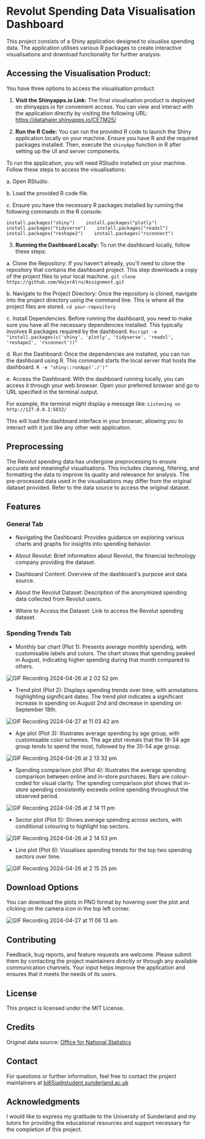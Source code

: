 # Revolut Spending Data Visualisation Dashboard

This project consists of a Shiny application designed to visualise
spending data. The application utilises various R packages to create
interactive visualisations and download functionality for further
analysis.

## Accessing the Visualisation Product:

You have three options to access the visualisation product: 

1. **Visit the Shinyapps.io Link:** 
The final visualisation product is deployed on shinyapps.io for convenient access. You can view and interact with the application directly by visiting the following URL:
<https://datahajer.shinyapps.io/CETM25/>

2. **Run the R Code:** 
You can run the provided R code to launch the Shiny application locally on your machine. Ensure you have R and the required packages installed. Then, execute the `shinyApp` function in R after setting up the UI and server components. 

To run the application, you will need RStudio installed on your machine. Follow these steps to access the visualisations: 

a. Open RStudio. 

b. Load the provided R code file. 

c. Ensure you have the necessary R packages installed by running
the following commands in the R console:

`install.packages("shiny")    install.packages("plotly")    install.packages("tidyverse")    install.packages("readxl")    install.packages("reshape2")    install.packages("rsconnect")`

3. **Running the Dashboard Locally:**
To run the dashboard locally, follow these steps:

a. Clone the Repository:
If you haven't already, you'll need to clone the repository that contains the dashboard project. This step downloads a copy of the project files to your local machine.
`git clone https://github.com/HajerAlru/Assignment.git`

b. Navigate to the Project Directory:
Once the repository is cloned, navigate into the project directory using the command line. This is where all the project files are stored.
`cd your-repository`

c. Install Dependencies:
Before running the dashboard, you need to make sure you have all the necessary dependencies installed. This typically involves R packages required by the dashboard.
`Rscript -e "install.packages(c('shiny', 'plotly', 'tidyverse', 'readxl', 'reshape2', 'rsconnect'))"`

d. Run the Dashboard:
Once the dependencies are installed, you can run the dashboard using R. This command starts the local server that hosts the dashboard.
`R -e "shiny::runApp('./')"`

e. Access the Dashboard:
With the dashboard running locally, you can access it through your web browser. Open your preferred browser and go to URL specified in the terminal output.

For example, the terminal might display a message like:
`Listening on http://127.0.0.1:5832/`

This will load the dashboard interface in your browser, allowing you to interact with it just like any other web application.

## Preprocessing

The Revolut spending data has undergone preprocessing to ensure accurate and
meaningful visualisations. This includes cleaning, filtering, and
formatting the data to improve its quality and relevance for analysis.
The pre-processed data used in the visualisations may differ from the
original dataset provided. Refer to the data source to access the original 
dataset.

## Features

### General Tab

- Navigating the Dashboard:
Provides guidance on exploring various charts and graphs for insights into spending behavior.

- About Revolut:
Brief information about Revolut, the financial technology company providing the dataset.

- Dashboard Content:
Overview of the dashboard's purpose and data source.

- About the Revolut Dataset:
Description of the anonymized spending data collected from Revolut users.

- Where to Access the Dataset:
Link to access the Revolut spending dataset.


### Spending Trends Tab

-   Monthly bar chart (Plot 1): Presents average monthly spending, with
    customisable labels and colors.
    The chart shows that spending peaked in August, indicating higher spending during that month compared to others.

![GIF Recording 2024-04-26 at 2 02 52 pm](https://github.com/HajerAlru/Assignment/assets/168104134/def1a937-f456-465e-9b10-37bded0f17ab)


-   Trend plot (Plot 2): Displays spending trends over time, with
    annotations highlighting significant dates.
    The trend plot indicates a significant increase in spending on August 2nd and decrease in spending on September 18th.
    
![GIF Recording 2024-04-27 at 11 03 42 am](https://github.com/HajerAlru/Assignment/assets/168104134/8b7db5f3-c4e9-4144-b2e6-91bcf9736b74)

    
-   Age plot (Plot 3): Illustrates average spending by age group, with
    customisable color schemes.
    The age plot reveals that the 18-34 age group tends to spend the most, followed by the 35-54 age group.
    
![GIF Recording 2024-04-26 at 2 13 32 pm](https://github.com/HajerAlru/Assignment/assets/168104134/a0ef7dcf-9905-42ab-96ea-779828f25685)


-   Spending comparison plot (Plot 4): Illustrates the average spending
    comparison between online and in-store purchases. Bars are
    colour-coded for visual clarity.
    The spending comparison plot shows that in-store spending consistently exceeds online spending throughout the observed period.
    
![GIF Recording 2024-04-26 at 2 14 11 pm](https://github.com/HajerAlru/Assignment/assets/168104134/8cbe32d7-3142-4b23-b0c5-ee5063b1c8bf)

    
-   Sector plot (Plot 5): Shows average spending across sectors, with
    conditional colouring to highlight top sectors.
    
![GIF Recording 2024-04-26 at 2 14 53 pm](https://github.com/HajerAlru/Assignment/assets/168104134/10a49cf4-3b43-43ec-912d-633d07017b30)


-   Line plot (Plot 6): Visualises spending trends for the top two spending sectors
    over time.
    
![GIF Recording 2024-04-26 at 2 15 25 pm](https://github.com/HajerAlru/Assignment/assets/168104134/7dfbc004-d5fa-4e16-ad25-deec1ca09521)


## Download Options

You can download the plots in PNG format by hovering over the plot and
clicking on the camera icon in the top left corner.

![GIF Recording 2024-04-27 at 11 06 13 am](https://github.com/HajerAlru/Assignment/assets/168104134/0994f1df-86c2-42c2-9d4c-6bf843480138)


## Contributing

Feedback, bug reports, and feature requests are welcome. Please submit
them by contacting the project maintainers directly or through any
available communication channels. Your input helps improve the
application and ensures that it meets the needs of its users.

## License

This project is licensed under the MIT License.

## Credits

Original data source: [Office for National
Statistics](https://www.ons.gov.uk/economy/economicoutputandproductivity/output/datasets/revolutspendingondebitcards)

## Contact

For questions or further information, feel free to contact the project
maintainers at
[bi65ia\@student.sunderland.ac.uk](mailto:bi65ia@student.sunderland.ac.uk)

## Acknowledgments

I would like to express my gratitude to the University of Sunderland and my tutors for
providing the educational resources and support necessary for the
completion of this project.

